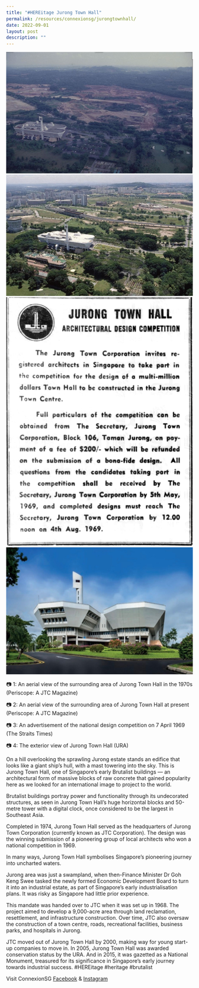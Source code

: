 ```yaml
---
title: "#HEREitage Jurong Town Hall"
permalink: /resources/connexionsg/jurongtownhall/
date: 2022-09-01
layout: post
description: ""
---
```

![](/images/connexionsg/2022/J1.jpg)
![](/images/connexionsg/2022/J2.jpg)
![](/images/connexionsg/2022/J3.jpg)
![](/images/connexionsg/2022/J4.jpg)

📷 1: An aerial view of the surrounding area of Jurong Town Hall in the 1970s (Periscope: A JTC Magazine)

📷 2: An aerial view of the surrounding area of Jurong Town Hall at present (Periscope: A JTC Magazine)

📷 3: An advertisement of the national design competition on 7 April 1969 (The Straits Times)

📷 4: The exterior view of Jurong Town Hall (URA)

On a hill overlooking the sprawling Jurong estate stands an edifice that looks like a giant ship’s hull, with a mast towering into the sky. This is Jurong Town Hall, one of Singapore’s early Brutalist buildings — an architectural form of massive blocks of raw concrete that gained popularity here as we looked for an international image to project to the world.

Brutalist buildings portray power and functionality through its undecorated structures, as seen in Jurong Town Hall’s huge horizontal blocks and 50-metre tower with a digital clock, once considered to be the largest in Southeast Asia.

Completed in 1974, Jurong Town Hall served as the headquarters of Jurong Town Corporation (currently known as JTC Corporation). The design was the winning submission of a pioneering group of local architects who won a national competition in 1969. 

In many ways, Jurong Town Hall symbolises Singapore’s pioneering journey into uncharted waters. 

Jurong area was just a swampland, when then-Finance Minister Dr Goh Keng Swee tasked the newly formed Economic Development Board to turn it into an industrial estate, as part of Singapore’s early industrialisation plans. It was risky as Singapore had little prior experience.

This mandate was handed over to JTC when it was set up in 1968. The project aimed to develop a 9,000-acre area through land reclamation, resettlement, and infrastructure construction. Over time, JTC also oversaw the construction of a town centre, roads, recreational facilities, business parks, and hospitals in Jurong.

JTC moved out of Jurong Town Hall by 2000, making way for young start-up companies to move in. In 2005, Jurong Town Hall was awarded conservation status by the URA. And in 2015, it was gazetted as a National Monument, treasured for its significance in Singapore’s early journey towards industrial success.  #HEREitage #heritage #brutalist 


Visit ConnexionSG [Facebook](https://www.facebook.com/ConnexionSG) & [Instagram](https://www.instagram.com/connexionsg/)